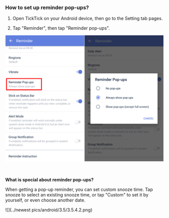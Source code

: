### How to set up reminder pop-ups?

1. Open TickTick on your Android device, then go to the Setting tab pages.

2. Tap "Reminder", then tap "Reminder pop-ups".



![](../tick-android/3.5/3.5.4.1.png)

<br />

**What is special about reminder pop-ups?**

When getting a pop-up reminder, you can set custom snooze time. Tap snooze to select an existing snooze time, or tap "Custom" to set it by yourself, or even choose another date. 

![](../newest pics/android/3.5/3.5.4.2.png)


